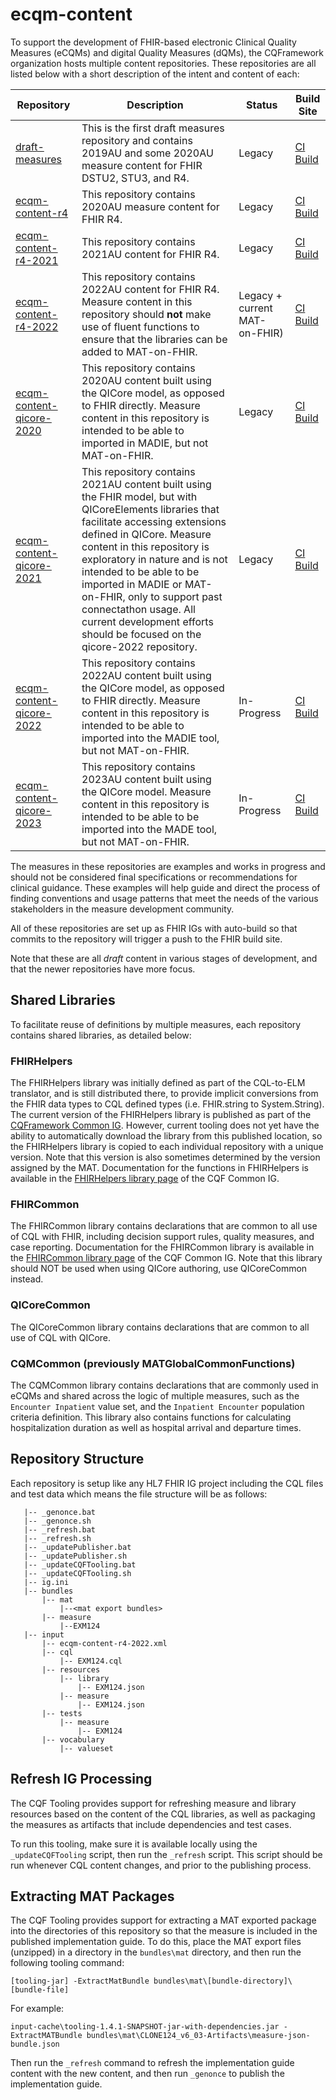 # ecqm-content
To support the development of FHIR-based electronic Clinical Quality Measures (eCQMs) and digital Quality Measures (dQMs), the CQFramework organization hosts multiple content repositories. These repositories are all listed below with a short description of the intent and content of each:

|Repository|Description|Status|Build Site|
|----|----|----|----|
|[draft-measures](https://github.com/cqframework/draft-measures)|This is the first draft measures repository and contains 2019AU and some 2020AU measure content for FHIR DSTU2, STU3, and R4.|Legacy|[CI Build](http://build.fhir.org/ig/cqframework/draft-measures)|
|[ecqm-content-r4](https://github.com/cqframework/ecqm-content-r4)|This repository contains 2020AU measure content for FHIR R4.|Legacy|[CI Build](http://build.fhir.org/ig/cqframework/ecqm-content-r4)|
|[ecqm-content-r4-2021](https://github.com/cqframework/ecqm-content-r4-2021)|This repository contains 2021AU content for FHIR R4.|Legacy|[CI Build](http://build.fhir.org/ig/cqframework/ecqm-content-r4-2021)|
|[ecqm-content-r4-2022](https://github.com/cqframework/ecqm-content-r4-2022)|This repository contains 2022AU content for FHIR R4. Measure content in this repository should **not** make use of fluent functions to ensure that the libraries can be added to MAT-on-FHIR.|Legacy + current MAT-on-FHIR)|[CI Build](http://build.fhir.org/ig/cqframework/ecqm-content-r4-2022)|
|[ecqm-content-qicore-2020](https://github.com/cqframework/ecqm-content-qicore-2020)|This repository contains 2020AU content built using the QICore model, as opposed to FHIR directly. Measure content in this repository is intended to be able to imported in MADIE, but not MAT-on-FHIR. |Legacy|[CI Build](http://build.fhir.org/ig/cqframework/ecqm-content-qicore-2020)|
|[ecqm-content-qicore-2021](https://github.com/cqframework/ecqm-content-qicore-2021)|This repository contains 2021AU content built using the FHIR model, but with QICoreElements libraries that facilitate accessing extensions defined in QICore. Measure content in this repository is exploratory in nature and is not intended to be able to be imported in MADIE or MAT-on-FHIR, only to support past connectathon usage. All current development efforts should be focused on the qicore-2022 repository. |Legacy|[CI Build](http://build.fhir.org/ig/cqframework/ecqm-content-qicore-2021)|
|[ecqm-content-qicore-2022](https://github.com/cqframework/ecqm-content-qicore-2022)|This repository contains 2022AU content built using the QICore model, as opposed to FHIR directly. Measure content in this repository is intended to be able to imported into the MADIE tool, but not MAT-on-FHIR.|In-Progress|[CI Build](http://build.fhir.org/ig/cqframework/ecqm-content-qicore-2022)|
|[ecqm-content-qicore-2023](https://github.com/cqframework/ecqm-content-qicore-2023)|This repository contains 2023AU content built using the QICore model. Measure content in this repository is intended to be able to be imported into the MADE tool, but not MAT-on-FHIR.|In-Progress|[CI Build](http://build.fhir.org/ig/cqframework/ecqm-content-qicore-2023)|

The measures in these repositories are examples and works in progress and should not be considered final specifications or recommendations for clinical guidance. These examples will help guide and direct the process of finding conventions and usage patterns that meet the needs of the various stakeholders in the measure development community.

All of these repositories are set up as FHIR IGs with auto-build so that commits to the repository will trigger a push to the FHIR build site.

Note that these are all _draft_ content in various stages of development, and that the newer repositories have more focus.

## Shared Libraries
To facilitate reuse of definitions by multiple measures, each repository contains shared libraries, as detailed below:

### FHIRHelpers
The FHIRHelpers library was initially defined as part of the CQL-to-ELM translator, and is still distributed there, to provide implicit conversions from the FHIR data types to CQL defined types (i.e. FHIR.string to System.String). The current version of the FHIRHelpers library is published as part of the [CQFramework Common IG](http://fhir.org/guides/cqf/common). However, current tooling does not yet have the ability to automatically download the library from this published location, so the FHIRHelpers library is copied to each individual repository with a unique version. Note that this version is also sometimes determined by the version assigned by the MAT. Documentation for the functions in FHIRHelpers is available in the [FHIRHelpers library page](https://build.fhir.org/ig/cqframework/cqf/Library-FHIRHelpers.html) of the CQF Common IG.

### FHIRCommon
The FHIRCommon library contains declarations that are common to all use of CQL with FHIR, including decision support rules, quality measures, and case reporting. Documentation for the FHIRCommon library is available in the [FHIRCommon library page](https://build.fhir.org/ig/cqframework/cqf/Library-FHIRCommon.html) of the CQF Common IG. Note that this library should NOT be used when using QICore authoring, use QICoreCommon instead.

### QICoreCommon
The QICoreCommon library contains declarations that are common to all use of CQL with QICore.

### CQMCommon (previously MATGlobalCommonFunctions)
The CQMCommon library contains declarations that are commonly used in eCQMs and shared across the logic of multiple measures, such as the `Encounter Inpatient` value set, and the `Inpatient Encounter` population criteria definition. This library also contains functions for calculating hospitalization duration as well as hospital arrival and departure times.

## Repository Structure
Each repository is setup like any HL7 FHIR IG project including the CQL files and test data which means the file structure will be as follows:

```
   |-- _genonce.bat
   |-- _genonce.sh
   |-- _refresh.bat
   |-- _refresh.sh
   |-- _updatePublisher.bat
   |-- _updatePublisher.sh
   |-- _updateCQFTooling.bat
   |-- _updateCQFTooling.sh
   |-- ig.ini
   |-- bundles
       |-- mat
           |--<mat export bundles>
       |-- measure
           |--EXM124
   |-- input
       |-- ecqm-content-r4-2022.xml
       |-- cql
           |-- EXM124.cql
       |-- resources
           |-- library
               |-- EXM124.json
           |-- measure
               |-- EXM124.json
       |-- tests
           |-- measure
               |-- EXM124
       |-- vocabulary
           |-- valueset
```

## Refresh IG Processing

The CQF Tooling provides support for refreshing measure and library resources based on
the content of the CQL libraries, as well as packaging the measures as artifacts that
include dependencies and test cases.

To run this tooling, make sure it is available locally using the `_updateCQFTooling` script,
then run the `_refresh` script. This script should be run whenever CQL content changes,
and prior to the publishing process.

## Extracting MAT Packages

The CQF Tooling provides support for extracting a MAT exported package into the
directories of this repository so that the measure is included in the published
implementation guide. To do this, place the MAT export files (unzipped) in a
directory in the `bundles\mat` directory, and then run the following tooling
command:

```
[tooling-jar] -ExtractMatBundle bundles\mat\[bundle-directory]\[bundle-file]
```

For example:

```
input-cache\tooling-1.4.1-SNAPSHOT-jar-with-dependencies.jar -ExtractMATBundle bundles\mat\CLONE124_v6_03-Artifacts\measure-json-bundle.json
```

Then run the `_refresh` command to refresh the implementation guide content with
the new content, and then run `_genonce` to publish the implementation guide.

